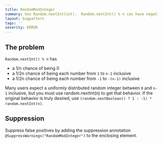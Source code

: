 ```yaml
---
title: RandomModInteger
summary: Use Random.nextInt(int).  Random.nextInt() % n can have negative results
layout: bugpattern
tags: ''
severity: ERROR
---
```


<!--
*** AUTO-GENERATED, DO NOT MODIFY ***
To make changes, edit the @BugPattern annotation or the explanation in docs/bugpattern.
-->

## The problem
`Random.nextInt() % n` has

*   a 1/n chance of being 0
*   a 1/2n chance of being each number from `1` to `n-1` inclusive
*   a 1/2n chance of being each number from `-1` to `-(n-1)` inclusive

Many users expect a uniformly distributed random integer between `0` and `n-1`
inclusive, but you must use random.nextInt(n) to get that behavior. If the
original behavior is truly desired, use `(random.nextBoolean() ? 1 : -1) *
random.nextInt(n)`.

## Suppression
Suppress false positives by adding the suppression annotation `@SuppressWarnings("RandomModInteger")` to the enclosing element.
